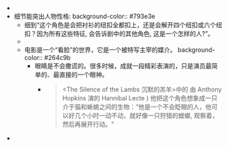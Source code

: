 -
- 细节能突出人物性格:
  background-color:: #793e3e
	- 细到“这个角色是会把衬衫的纽扣全都扣上，还是会解开四个纽扣或六个纽扣？因为所有这些特征, 会告诉剧中的其他角色, 这是一个怎样的人?”。
	-
	- 电影是一个“看脸”的世界，它是一个被特写主宰的媒介。
	  background-color:: #264c9b
		- 眼睛是不会撒谎的。很多时候，成就一段精彩表演的，只是演员最简单的、最直接的一个眼神。
			- > <The Silence of the Lambs 沉默的羔羊>中的 由 Anthony Hopkins 演的  Hannibal Lecte ) 他把这个角色想象成一只介于猫和蜥蜴之间的生物：“他是一个不会眨眼的人，他可以好几个小时一动不动，就好像一只狩猎的螳螂, 观察着，然后再展开行动。"
-